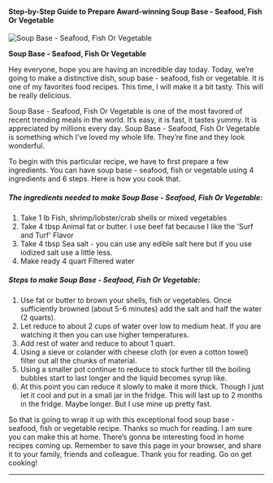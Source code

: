             

#### Step-by-Step Guide to Prepare Award-winning Soup Base - Seafood, Fish Or Vegetable

![Soup Base - Seafood, Fish Or Vegetable](https://img-global.cpcdn.com/recipes/6621473697955840/751x532cq70/soup-base-seafood-fish-or-vegetable-recipe-main-photo.jpg)

**Soup Base - Seafood, Fish Or Vegetable**

Hey everyone, hope you are having an incredible day today. Today, we’re going to make a distinctive dish, soup base - seafood, fish or vegetable. It is one of my favorites food recipes. This time, I will make it a bit tasty. This will be really delicious.

Soup Base - Seafood, Fish Or Vegetable is one of the most favored of recent trending meals in the world. It’s easy, it is fast, it tastes yummy. It is appreciated by millions every day. Soup Base - Seafood, Fish Or Vegetable is something which I’ve loved my whole life. They’re fine and they look wonderful.

To begin with this particular recipe, we have to first prepare a few ingredients. You can have soup base - seafood, fish or vegetable using 4 ingredients and 6 steps. Here is how you cook that.

##### The ingredients needed to make Soup Base - Seafood, Fish Or Vegetable:

1.  Take 1 lb Fish, shrimp/lobster/crab shells or mixed vegetables
2.  Take 4 tbsp Animal fat or butter. I use beef fat because I like the 'Surf and Turf' Flavor
3.  Take 4 tbsp Sea salt - you can use any edible salt here but if you use iodized salt use a little less.
4.  Make ready 4 quart Filtered water

##### Steps to make Soup Base - Seafood, Fish Or Vegetable:

1.  Use fat or butter to brown your shells, fish or vegetables. Once sufficiently browned (about 5-6 minutes) add the salt and half the water (2 quarts).
2.  Let reduce to about 2 cups of water over low to medium heat. If you are watching it then you can use higher temperatures.
3.  Add rest of water and reduce to about 1 quart.
4.  Using a sieve or colander with cheese cloth (or even a cotton towel) filter out all the chunks of material.
5.  Using a smaller pot continue to reduce to stock further till the boiling bubbles start to last longer and the liquid becomes syrup like.
6.  At this point you can reduce it slowly to make it more thick. Though I just let it cool and put in a small jar in the fridge. This will last up to 2 months in the fridge. Maybe longer. But I use mine up pretty fast.

So that is going to wrap it up with this exceptional food soup base - seafood, fish or vegetable recipe. Thanks so much for reading. I am sure you can make this at home. There’s gonna be interesting food in home recipes coming up. Remember to save this page in your browser, and share it to your family, friends and colleague. Thank you for reading. Go on get cooking!

* * *